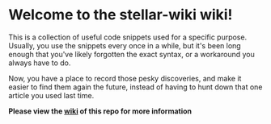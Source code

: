 # Welcome to the stellar-wiki wiki!

This is a collection of useful code snippets used for a specific purpose. Usually, you use the snippets every once in a while, but it's been long enough that you've likely forgotten the exact syntax, or a workaround you always have to do.

Now, you have a place to record those pesky discoveries, and make it easier to find them again the future, instead of having to hunt down that one article you used last time.

**Please view the [wiki](https://github.com/StellarNotions/stellar-wiki/wiki) of this repo for more information**